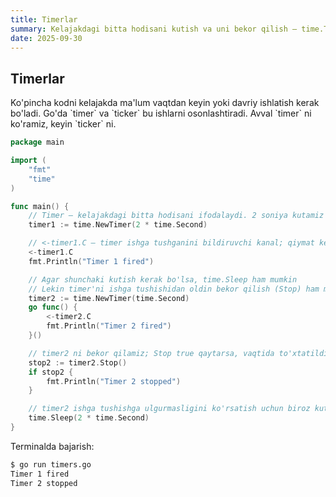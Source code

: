 ```yaml
---
title: Timerlar
summary: Kelajakdagi bitta hodisani kutish va uni bekor qilish — time.Timer bilan.
date: 2025-09-30
---
```


## Timerlar

<div class="my-md-content">
Ko'pincha kodni kelajakda ma'lum vaqtdan keyin yoki davriy ishlatish kerak bo'ladi. Go'da `timer` va `ticker` bu ishlarni osonlashtiradi. Avval `timer` ni ko'ramiz, keyin `ticker` ni.

```go
package main

import (
    "fmt"
    "time"
)

func main() {
    // Timer — kelajakdagi bitta hodisani ifodalaydi. 2 soniya kutamiz
    timer1 := time.NewTimer(2 * time.Second)

    // <-timer1.C — timer ishga tushganini bildiruvchi kanal; qiymat kelguncha bloklanadi
    <-timer1.C
    fmt.Println("Timer 1 fired")

    // Agar shunchaki kutish kerak bo'lsa, time.Sleep ham mumkin
    // Lekin timer'ni ishga tushishidan oldin bekor qilish (Stop) ham mumkin — bu foydali
    timer2 := time.NewTimer(time.Second)
    go func() {
        <-timer2.C
        fmt.Println("Timer 2 fired")
    }()

    // timer2 ni bekor qilamiz; Stop true qaytarsa, vaqtida to'xtatildi degani
    stop2 := timer2.Stop()
    if stop2 {
        fmt.Println("Timer 2 stopped")
    }

    // timer2 ishga tushishga ulgurmasligini ko'rsatish uchun biroz kutamiz
    time.Sleep(2 * time.Second)
}
```

Terminalda bajarish:
```bash
$ go run timers.go
Timer 1 fired
Timer 2 stopped
```
</div>
